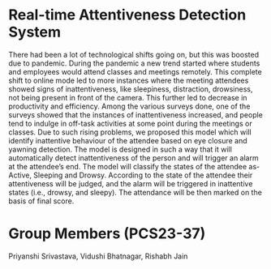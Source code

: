 # Real-time Attentiveness Detection System 
There had been a lot of technological shifts going on, but this was boosted due to pandemic. 
During the pandemic a new trend started where students and employees would attend classes 
and meetings remotely. This complete shift to online mode led to more instances where the 
meeting attendees showed signs of inattentiveness, like sleepiness, distraction, drowsiness, 
not being present in front of the camera. This further led to decrease in productivity and 
efficiency. Among the various surveys done, one of the surveys showed that the instances of 
inattentiveness increased, and people tend to indulge in off-task activities at some point 
during the meetings or classes. Due to such rising problems, we proposed this model which 
will identify inattentive behaviour of the attendee based on eye closure and yawning 
detection. The model is designed in such a way that it will automatically detect 
inattentiveness of the person and will trigger an alarm at the attendee’s end. 
The model will classify the states of the attendee as- Active, Sleeping and Drowsy. 
According to the state of the attendee their attentiveness will be judged, and the alarm will be 
triggered in inattentive states (i.e., drowsy, and sleepy). The attendance will be then marked 
on the basis of final score.

# Group Members (PCS23-37) 
Priyanshi Srivastava,
Vidushi Bhatnagar,
Rishabh Jain
